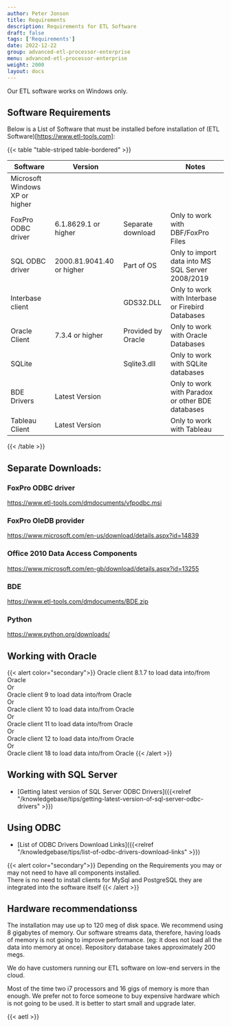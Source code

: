 ```yaml
---
author: Peter Jonson
title: Requirements
description: Requirements for ETL Software
draft: false
tags: ['Requirements']
date: 2022-12-22
group: advanced-etl-processor-enterprise
menu: advanced-etl-processor-enterprise
weight: 2000
layout: docs
---
```


Our ETL software works on Windows only.

## Software Requirements

Below is a List of Software that must be installed before installation of (ETL Software)[https://www.etl-tools.com]:

{{< table "table-striped table-bordered" >}}

| Software                       | Version                   |                    | Notes                                             |
| ------------------------------ | ------------------------- | ------------------ | ------------------------------------------------- |
| Microsoft Windows XP or higher |                           |                    |
| FoxPro ODBC driver             | 6.1.8629.1 or higher      | Separate download  | Only to work with DBF/FoxPro Files                |
| SQL ODBC driver                | 2000.81.9041.40 or higher | Part of OS         | Only to import data into MS SQL Server 2008/2019  |
| Interbase client               |                           | GDS32.DLL          | Only to work with Interbase or Firebird Databases |
| Oracle Client                  | 7.3.4 or higher           | Provided by Oracle | Only to work with Oracle Databases                |
| SQLite                         |                           | Sqlite3.dll        | Only to work with SQLite databases                |
| BDE Drivers                    | Latest Version            |                    | Only to work with Paradox or other BDE databases  |
| Tableau Client                 | Latest Version            |                    | Only to work with Tableau                         |

{{< /table >}}

## Separate Downloads:

### FoxPro ODBC driver

https://www.etl-tools.com/dmdocuments/vfpodbc.msi

### FoxPro OleDB provider

https://www.microsoft.com/en-us/download/details.aspx?id=14839

### Office 2010 Data Access Components

https://www.microsoft.com/en-gb/download/details.aspx?id=13255

### BDE

https://www.etl-tools.com/dmdocuments/BDE.zip

### Python

https://www.python.org/downloads/

## Working with Oracle

{{< alert color="secondary">}}
Oracle client 8.1.7 to load data into/from Oracle\
Or\
Oracle client 9 to load data into/from Oracle\
Or\
Oracle client 10 to load data into/from Oracle\
Or\
Oracle client 11 to load data into/from Oracle\
Or\
Oracle client 12 to load data into/from Oracle\
Or\
Oracle client 18 to load data into/from Oracle
{{< /alert >}}

## Working with SQL Server

- [Getting latest version of SQL Server ODBC Drivers]({{<relref "/knowledgebase/tips/getting-latest-version-of-sql-server-odbc-drivers" >}})

## Using ODBC

- [List of ODBC Drivers Download Links]({{<relref "/knowledgebase/tips/list-of-odbc-drivers-download-links" >}})

{{< alert color="secondary">}}
Depending on the Requirements you may or may not need to have all components installed. \
There is no need to install clients for MySql and PostgreSQL they are integrated into the software itself
{{< /alert >}}

## Hardware recommendationss

The installation may use up to 120 meg of disk space.
We recommend using 8 gigabytes of memory.
Our software streams data, therefore, having loads of memory is not going to improve performance.
(eg: it does not load all the data into memory at once).
Repository database takes approximately 200 megs.

We do have customers running our ETL software on low-end servers in the cloud.

Most of the time two i7 processors and 16 gigs of memory is more than enough.
We prefer not to force someone to buy expensive hardware which is not going to be used.
It is better to start small and upgrade later.

{{< aetl >}}
